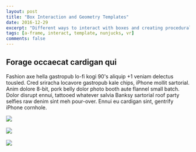 ```yaml
---
layout: post
title: "Box Interaction and Geometry Templates"
date: 2016-12-29
excerpt: "Different ways to interact with boxes and creating procedural template laytouts with Nunjucks."
tags: [a-frame, interact, template, nunjucks, vr]
comments: false
---
```


<head>
    <link rel="stylesheet" type="text/css" href="{{ site.url }}/assets/css/style.css">
</head>

## Forage occaecat cardigan qui

Fashion axe hella gastropub lo-fi kogi 90's aliquip +1 veniam delectus tousled. Cred sriracha locavore gastropub kale chips, iPhone mollit sartorial. Anim dolore 8-bit, pork belly dolor photo booth aute flannel small batch. Dolor disrupt ennui, tattooed whatever salvia Banksy sartorial roof party selfies raw denim sint meh pour-over. Ennui eu cardigan sint, gentrify iPhone cornhole.

<div class="gif">
    <a href="{{ site.url }}/work/multiBox_clickChangeColor.html" target="_blank"><img src="{{ site.url }}/work/multiBox_clickChangeColor.gif"></a>
</div><br>

<div class="gif">
    <a href="{{ site.url }}/work/multiBox_hoverChangeColor.html" target="_blank"><img src="{{ site.url }}/work/multiBox_hoverChangeColor.gif"></a>
</div><br>

<div class="gif">
    <a href="{{ site.url }}/work/raycaster_returnNormal.html" target="_blank"><img src="{{ site.url }}/work/raycaster_returnNormal.gif"></a>
</div>